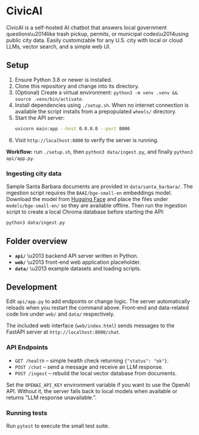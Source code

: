 # CivicAI
CivicAI is a self-hosted AI chatbot that answers local government questions\u2014like trash pickup, permits, or municipal codes\u2014using public city data. Easily customizable for any U.S. city with local or cloud LLMs, vector search, and a simple web UI.

## Setup
1. Ensure Python 3.8 or newer is installed.
2. Clone this repository and change into its directory.
3. (Optional) Create a virtual environment: `python3 -m venv .venv && source .venv/bin/activate`.
4. Install dependencies using `./setup.sh`. When no internet connection is available the script installs from a prepopulated `wheels/` directory.
5. Start the API server:
   ```bash
   uvicorn main:app --host 0.0.0.0 --port 8000
   ```
6. Visit `http://localhost:8000` to verify the server is running.

**Workflow:** run `./setup.sh`, then `python3 data/ingest.py`, and finally `python3 api/app.py`.

### Ingesting city data
Sample Santa Barbara documents are provided in `data/santa_barbara/`. The
ingestion script requires the `BAAI/bge-small-en` embeddings model. Download
the model from [Hugging Face](https://huggingface.co/BAAI/bge-small-en) and
place the files under `models/bge-small-en/` so they are available offline.
Then run the ingestion script to create a local Chroma database before starting
the API:

```bash
python3 data/ingest.py
```

## Folder overview
- **`api/`** \u2013 backend API server written in Python.
- **`web/`** \u2013 front-end web application placeholder.
- **`data/`** \u2013 example datasets and loading scripts.

## Development
Edit `api/app.py` to add endpoints or change logic. The server automatically reloads when you restart the command above. Front-end and data-related code live under `web/` and `data/` respectively.

The included web interface (`web/index.html`) sends messages to the FastAPI
server at `http://localhost:8000/chat`.

### API Endpoints

- `GET /health` – simple health check returning `{"status": "ok"}`.
- `POST /chat` – send a message and receive an LLM response.
- `POST /ingest` – rebuild the local vector database from documents.

Set the `OPENAI_API_KEY` environment variable if you want to use the OpenAI
API. Without it, the server falls back to local models when available or returns
"LLM response unavailable.".

### Running tests

Run `pytest` to execute the small test suite.

